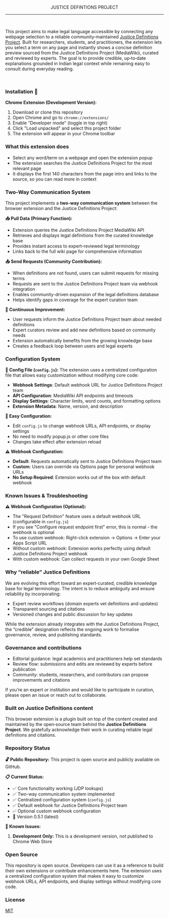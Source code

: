 <p align="center">JUSTICE DEFINTIONS PROJECT</p>

---

<br>

<p>
This project aims to make legal language accessible by connecting any webpage selection to a reliable community‑maintained <a href="https://jdc-definitions.wikibase.wiki/wiki/The_Justice_Definitions_Project">Justice Definitions Project</a>. Built for researchers, students, and practitioners, the extension lets you select a term on any page and instantly shows a concise
definition preview sourced from the Justice Definitions Project (MediaWiki), curated and reviewed
by experts. The goal is to provide credible, up‑to‑date explanations
grounded in Indian legal context while remaining easy to consult during everyday reading.
</p>
  
<br>


### Installation 🧩

**Chrome Extension (Development Version):**
1. Download or clone this repository
2. Open Chrome and go to `chrome://extensions/`
3. Enable "Developer mode" (toggle in top right)
4. Click "Load unpacked" and select this project folder
5. The extension will appear in your Chrome toolbar

### What this extension does

- Select any word/term on a webpage and open the extension popup
- The extension searches the Justice Definitions Project for the most relevant page
- It displays the first 140 characters from the page intro and links to the source, so you can read more in context

### Two-Way Communication System

This project implements a **two-way communication system** between the browser extension and the Justice Definitions Project:

**📥 Pull Data (Primary Function):**
- Extension queries the Justice Definitions Project MediaWiki API
- Retrieves and displays legal definitions from the curated knowledge base
- Provides instant access to expert-reviewed legal terminology
- Links back to the full wiki page for comprehensive information

**📤 Send Requests (Community Contribution):**
- When definitions are not found, users can submit requests for missing terms
- Requests are sent to the Justice Definitions Project team via webhook integration
- Enables community-driven expansion of the legal definitions database
- Helps identify gaps in coverage for the expert curation team

**🔄 Continuous Improvement:**
- User requests inform the Justice Definitions Project team about needed definitions
- Expert curators review and add new definitions based on community needs
- Extension automatically benefits from the growing knowledge base
- Creates a feedback loop between users and legal experts

### Configuration System

**📁 Config File (`config.js`):**
The extension uses a centralized configuration file that allows easy customization without modifying core code:

- **Webhook Settings**: Default webhook URL for Justice Definitions Project team
- **API Configuration**: MediaWiki API endpoints and timeouts
- **Display Settings**: Character limits, word counts, and formatting options
- **Extension Metadata**: Name, version, and description

**🔧 Easy Configuration:**
- Edit `config.js` to change webhook URLs, API endpoints, or display settings
- No need to modify popup.js or other core files
- Changes take effect after extension reload

**⚠️ Webhook Configuration:**
- **Default**: Requests automatically sent to Justice Definitions Project team
- **Custom**: Users can override via Options page for personal webhook URLs
- **No Setup Required**: Extension works out of the box with default webhook

### Known Issues & Troubleshooting

**⚠️ Webhook Configuration (Optional):**
- The "Request Definition" feature uses a default webhook URL (configurable in `config.js`)
- If you see "Configure request endpoint first" error, this is normal - the webhook is optional
- To use custom webhook: Right-click extension → Options → Enter your Apps Script URL
- Without custom webhook: Extension works perfectly using default Justice Definitions Project webhook
- With custom webhook: Can collect requests in your own Google Sheet

### Why “reliable” Justice Definitions

We are evolving this effort toward an expert‑curated, credible knowledge base for legal terminology.
The intent is to reduce ambiguity and ensure reliability by incorporating:

- Expert review workflows (domain experts vet definitions and updates)
- Transparent sourcing and citations
- Versioned changes and public discussion for key updates

While the extension already integrates with the Justice Definitions Project, the “credible”
designation reflects the ongoing work to formalise governance, review, and publishing standards.

### Governance and contributions

- Editorial guidance: legal academics and practitioners help set standards
- Review flow: submissions and edits are reviewed by experts before publication
- Community: students, researchers, and contributors can propose improvements and citations

If you’re an expert or institution and would like to participate in curation,
please open an issue or reach out to collaborate.

### Built on Justice Definitions content

This browser extension is a plugin built on top of the content created and maintained by the open‑source team behind the **Justice Definitions Project**. We gratefully acknowledge their work in curating reliable legal definitions and citations.

### Repository Status

**🔓 Public Repository:** This project is open source and publicly available on GitHub.

**📋 Current Status:**
- ✅ Core functionality working (JDP lookups)
- ✅ Two-way communication system implemented
- ✅ Centralized configuration system (`config.js`)
- ✅ Default webhook for Justice Definitions Project team
- ✅ Optional custom webhook configuration
- 🔄 Version 0.5.1 (latest)

**🐛 Known Issues:**
1. **Development Only:** This is a development version, not published to Chrome Web Store

### Open Source

This repository is open source. Developers can use it as a reference to build their own extensions
or contribute enhancements here. The extension uses a centralized configuration system that makes
it easy to customize webhook URLs, API endpoints, and display settings without modifying core code.

### License

[MIT](LICENSE)


 
